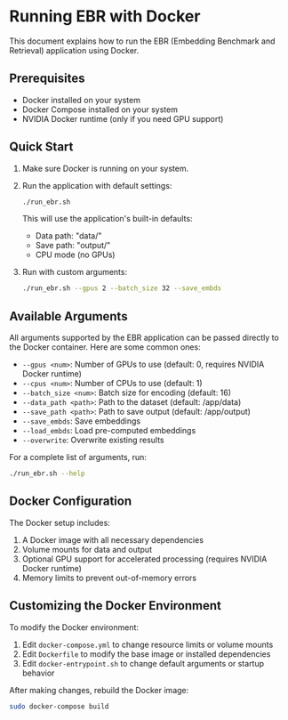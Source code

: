 # Running EBR with Docker

This document explains how to run the EBR (Embedding Benchmark and Retrieval) application using Docker.

## Prerequisites

- Docker installed on your system
- Docker Compose installed on your system
- NVIDIA Docker runtime (only if you need GPU support)

## Quick Start

1. Make sure Docker is running on your system.

2. Run the application with default settings:
   ```bash
   ./run_ebr.sh
   ```
   This will use the application's built-in defaults:
   - Data path: "data/"
   - Save path: "output/"
   - CPU mode (no GPUs)

3. Run with custom arguments:
   ```bash
   ./run_ebr.sh --gpus 2 --batch_size 32 --save_embds
   ```

## Available Arguments

All arguments supported by the EBR application can be passed directly to the Docker container. Here are some common ones:

- `--gpus <num>`: Number of GPUs to use (default: 0, requires NVIDIA Docker runtime)
- `--cpus <num>`: Number of CPUs to use (default: 1)
- `--batch_size <num>`: Batch size for encoding (default: 16)
- `--data_path <path>`: Path to the dataset (default: /app/data)
- `--save_path <path>`: Path to save output (default: /app/output)
- `--save_embds`: Save embeddings
- `--load_embds`: Load pre-computed embeddings
- `--overwrite`: Overwrite existing results

For a complete list of arguments, run:
```bash
./run_ebr.sh --help
```

## Docker Configuration

The Docker setup includes:

1. A Docker image with all necessary dependencies
2. Volume mounts for data and output
3. Optional GPU support for accelerated processing (requires NVIDIA Docker runtime)
4. Memory limits to prevent out-of-memory errors

## Customizing the Docker Environment

To modify the Docker environment:

1. Edit `docker-compose.yml` to change resource limits or volume mounts
2. Edit `Dockerfile` to modify the base image or installed dependencies
3. Edit `docker-entrypoint.sh` to change default arguments or startup behavior

After making changes, rebuild the Docker image:
```bash
sudo docker-compose build
```